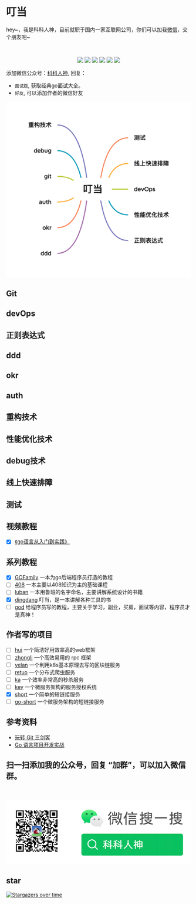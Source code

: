 # 叮当
<p align="left">
hey~，我是科科人神，目前就职于国内一家互联网公司，你们可以加我<a href="#wechat.png">微信</a>，交个朋友吧~
</p>
<br>
<p align="center">
<a href='#wechat.png'
 target="_blank"><img src="https://img.shields.io/static/v1?label=%E7%A7%91%E7%A7%91%E4%BA%BA%E7%A5%9E&message=%E5%85%AC%E4%BC%97%E5%8F%B7&color="></a>
<a href="https://www.youtube.com/channel/UCK8wjBe9sh4VHSowLQmWOzg" target="_blank"><img src="https://img.shields.io/static/v1?label=youtube&message=YouTube&color=red"></a>
<a href="https://space.bilibili.com/478621088" target="_blank"><img src="https://img.shields.io/static/v1?label=bilibili&message=b%E7%AB%99&color=blue"></a>
<a href="https://www.zhihu.com/people/shgopher" target="_blank"><img src="https://img.shields.io/static/v1?label=zhihu&message=%E7%9F%A5%E4%B9%8E&color=blue"></a>
<a href="https://blog.csdn.net/zyfljxzby" target="_blank"><img src="https://img.shields.io/static/v1?label=csdn&message=CSDN&color=red"></a>
<a href="https://www.toutiao.com/c/user/token/MS4wLjABAAAAIGeO1-kCUelF-G8GW3AvJlrEL7tiO24WHJmnX4nV1bs" target="_blank"><img src="https://img.shields.io/static/v1?label=toutiao&message=%E5%A4%B4%E6%9D%A1&color=red"></a>
</p>
添加微信公众号：<a href="#wechat.png">科科人神</a>, 回复：

- `面试题`, 获取经典go面试大全。
- `好友`, 可以添加作者的微信好友


![](./dingdang.png)                             
                              
## Git
## devOps
## 正则表达式
## ddd
## okr
## auth
## 重构技术
## 性能优化技术
## debug技术
## 线上快速排障
## 测试
## 视频教程
- [x] [《go语言从入门到实践》](https://github.com/shgopher/bestGO)
## 系列教程
- [x] [GOFamily](https://github.com/shgopher/GOFamily/) 一本为go后端程序员打造的教程
- [ ] [408](https://github.com/shgopher/408/) 一本主要以408知识为主的基础课程
- [ ] [luban](https://github.com/shgopher/luban/) 一本用鲁班的名字命名，主要讲解系统设计的书籍
- [x] [dingdang](https://github.com/shgopher/dingdang/) 叮当，是一本讲解各种工具的书
- [ ] [god](https://github.com/shgopher/god/) 给程序员写的教程，主要关于学习，副业，买房，面试等内容，程序员才是真神！
## 作者写的项目
- [ ] [hui](https://github.com/shgopher/hui) 一个简洁好用效率高的web框架
- [ ] [zhongli](https://github.com/shgopher/zhongli) 一个高效易用的 rpc 框架
- [ ] [yelan](https://github.com/shgopher/yelan) 一个利用k8s基本原理去写的区块链服务
- [ ] [retuo](https://github.com/shgopher/retuo) 一个分布式爬虫服务
- [ ] [ka](https://github.com/shgopher/ka) 一个效率非常高的秒杀服务
- [ ] [key](https://github.com/shgopher/key) 一个微服务架构的服务授权系统
- [x] [short](https://github.com/shgopher/short) 一个简单的短链接服务
- [ ] [go-short](https://github.com/shgopher/go-short) 一个微服务架构的短链接服务

## 参考资料
- [玩转 Git 三剑客](https://time.geekbang.org/course/intro/100021601)
- [Go 语言项目开发实战](https://time.geekbang.org/column/article/390401?cid=100079601)

## 扫一扫添加我的公众号，回复 “加群”，可以加入微信群。

<p id="wechat.png" align="center">
<br>
<br>
<img src="./wechat.png"  alt="公众号搜：科科人神">
</p>
                                                                             
## star
                                                                             
[![Stargazers over time](https://starchart.cc/shgopher/dingdang.svg)](https://starchart.cc/shgopher/dingdang)
